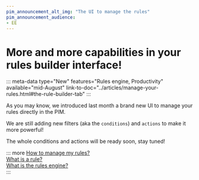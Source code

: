 ```yaml
---
pim_announcement_alt_img: "The UI to manage the rules"
pim_announcement_audience:
- EE
---
```


# More and more capabilities in your rules builder interface!
::: meta-data type="New" features="Rules engine, Productivity" available="mid-August" link-to-doc="../articles/manage-your-rules.html#the-rule-builder-tab"
:::

As you may know, we introduced last month a brand new UI to manage your rules directly in the PIM.

We are still adding new filters (aka the `conditions`) and `actions` to make it more powerful!

The whole conditions and actions will be ready soon, stay tuned!

::: more
[How to manage my rules?](../articles/manage-your-rules.html)  
[What is a rule?](../articles/what-is-a-rule.html)  
[What is the rules engine?](../articles/get-started-with-the-rules-engine.html)   
:::
